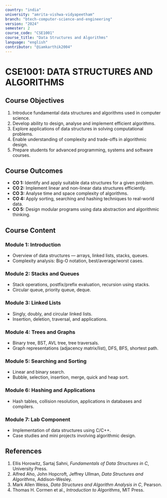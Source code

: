 ```yaml
---
country: "india"
university: "amrita-vishwa-vidyapeetham"
branch: "btech-computer-science-and-engineering"
version: "2024"
semester: 2
course_code: "CSE1001"
course_title: "Data Structures and Algorithms"
language: "english"
contributor: "@iamkarthik2004"
---
```


# CSE1001: DATA STRUCTURES AND ALGORITHMS

## Course Objectives
1. Introduce fundamental data structures and algorithms used in computer science.
2. Develop ability to design, analyse and implement efficient algorithms.
3. Explore applications of data structures in solving computational problems.
4. Enable understanding of complexity and trade-offs in algorithmic design.
5. Prepare students for advanced programming, systems and software courses.

## Course Outcomes
* **CO 1:** Identify and apply suitable data structures for a given problem.
* **CO 2:** Implement linear and non-linear data structures efficiently.
* **CO 3:** Analyse time and space complexity of algorithms.
* **CO 4:** Apply sorting, searching and hashing techniques to real-world data.
* **CO 5:** Design modular programs using data abstraction and algorithmic thinking.

## Course Content

### Module 1: Introduction
* Overview of data structures — arrays, linked lists, stacks, queues.
* Complexity analysis: Big-O notation, best/average/worst cases.

### Module 2: Stacks and Queues
* Stack operations, postfix/prefix evaluation, recursion using stacks.
* Circular queue, priority queue, deque.

### Module 3: Linked Lists
* Singly, doubly, and circular linked lists.
* Insertion, deletion, traversal, and applications.

### Module 4: Trees and Graphs
* Binary tree, BST, AVL tree, tree traversals.
* Graph representations (adjacency matrix/list), DFS, BFS, shortest path.

### Module 5: Searching and Sorting
* Linear and binary search.
* Bubble, selection, insertion, merge, quick and heap sort.

### Module 6: Hashing and Applications
* Hash tables, collision resolution, applications in databases and compilers.

### Module 7: Lab Component
* Implementation of data structures using C/C++.
* Case studies and mini projects involving algorithmic design.

## References
1. Ellis Horowitz, Sartaj Sahni, *Fundamentals of Data Structures in C*, University Press.  
2. Alfred Aho, John Hopcroft, Jeffrey Ullman, *Data Structures and Algorithms*, Addison-Wesley.  
3. Mark Allen Weiss, *Data Structures and Algorithm Analysis in C*, Pearson.  
4. Thomas H. Cormen et al., *Introduction to Algorithms*, MIT Press.
